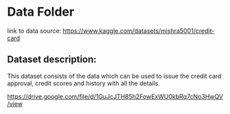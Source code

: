 # Data Folder

link to data source:  https://www.kaggle.com/datasets/mishra5001/credit-card 

## Dataset description:

This dataset consists of the data which can be used to issue the credit card approval, credit scores and history with all the details.

https://drive.google.com/file/d/1GuJcJTH85h2FowExWU0kbRq7cNo3HwQV/view

